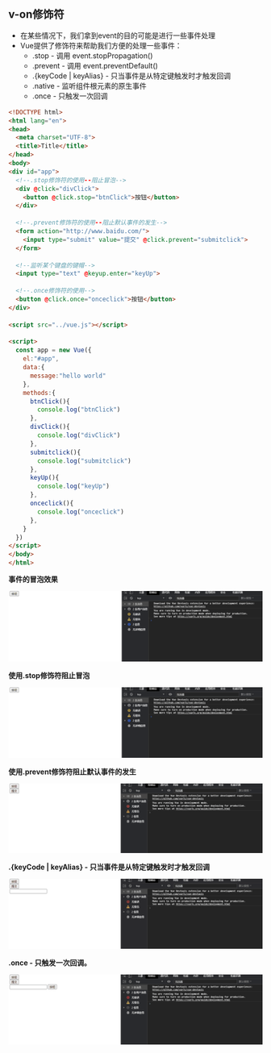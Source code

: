 ## v-on修饰符

- 在某些情况下，我们拿到event的目的可能是进行一些事件处理
- Vue提供了修饰符来帮助我们方便的处理一些事件：
  - .stop - 调用 event.stopPropagation()
  - .prevent - 调用 event.preventDefault()
  - .{keyCode | keyAlias} - 只当事件是从特定键触发时才触发回调
  - .native - 监听组件根元素的原生事件
  - .once - 只触发一次回调

```html
<!DOCTYPE html>
<html lang="en">
<head>
  <meta charset="UTF-8">
  <title>Title</title>
</head>
<body>
<div id="app">
  <!--.stop修饰符的使用--阻止冒泡-->
  <div @click="divClick">
    <button @click.stop="btnClick">按钮</button>
  </div>

  <!--.prevent修饰符的使用--阻止默认事件的发生-->
  <form action="http://www.baidu.com/">
    <input type="submit" value="提交" @click.prevent="submitclick">
  </form>

  <!--监听某个键盘的键帽-->
  <input type="text" @keyup.enter="keyUp">

  <!--.once修饰符的使用-->
  <button @click.once="onceclick">按钮</button>
</div>

<script src="../vue.js"></script>

<script>
  const app = new Vue({
    el:"#app",
    data:{
      message:"hello world"
    },
    methods:{
      btnClick(){
        console.log("btnClick")
      },
      divClick(){
        console.log("divClick")
      },
      submitclick(){
        console.log("submitclick")
      },
      keyUp(){
        console.log("keyUp")
      },
      onceclick(){
        console.log("onceclick")
      },
    }
  })
</script>
</body>
</html>
```

**事件的冒泡效果**

![动画11](image\动画11.gif)

**使用.stop修饰符阻止冒泡**

![动画12](image\动画12.gif)

**使用.prevent修饰符阻止默认事件的发生**

![动画13](image\动画13.gif)

**.{keyCode | keyAlias} - 只当事件是从特定键触发时才触发回调**

![动画14](image\动画14.gif)

**.once - 只触发一次回调。**

![动画15](image\动画15.gif)

